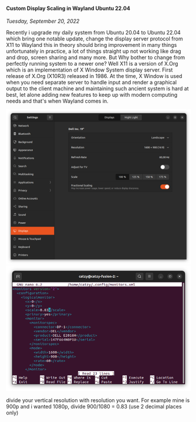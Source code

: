 #### Custom Display Scaling in Wayland Ubuntu 22.04
_Tuesday, September 20, 2022_

Recently i upgrade my daily system from Ubuntu 20.04 to Ubuntu 22.04 which bring 
one notable update, change the display server protocol from X11 to Wayland this 
in theory should bring improvement in many things unfortunately in practice, a 
lot of things straight up not working like drag and drop, screen sharing and many 
more. But Why bother to change from perfectly running system to a newer one? Well 
X11 is a version of X.Org which is an implementation of X Window System display 
server. First release of X.Org (X10R3) released in 1986. At the time, X Window is 
used when you need separate server to handle input and render a graphical output 
to the client machine and maintaining such ancient system is hard at best, let alone 
adding new features to keep up with modern computing needs and that's when Wayland 
comes in.

<div class="row">
	<div class="col-sm-2"></div>
	<div class="col-sm-8">
		<div class="thumbnail">
			<img class="img-responsive" src="./posts/2022-09-20-custom-display-scaling-in-wayland-ubuntu-22-04/01.png" alt="img">
		</div>
	</div>
	<div class="col-sm-2"></div>
</div>

<div class="row">
	<div class="col-sm-2"></div>
	<div class="col-sm-8">
		<div class="thumbnail">
			<img class="img-responsive" src="./posts/2022-09-20-custom-display-scaling-in-wayland-ubuntu-22-04/02.png" alt="img">
		</div>
	</div>
	<div class="col-sm-2"></div>
</div>

divide your vertical resolution with resolution you want. For example mine is 900p and i wanted 1080p, 
divide 900/1080 = 0.83 (use 2 decimal places only)